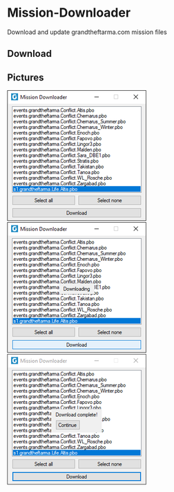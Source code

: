 # Mission-Downloader
Download and update grandtheftarma.com mission files

## Download

## Pictures
![](Pictures/Main.png)
![](Pictures/Downloading.png)
![](Pictures/Complete.png)
